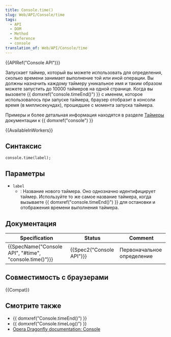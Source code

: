 ```yaml
---
title: Console.time()
slug: Web/API/Console/time
tags:
  - API
  - DOM
  - Method
  - Reference
  - console
translation_of: Web/API/Console/time
---
```

{{APIRef("Console API")}}

Запускает таймер, который вы можете использовать для определения, сколько времени занимает выполнение той или иной операции. Вы должны назначить каждому таймеру уникальное имя и таким образом можете запустить до 10000 таймеров на одной странице. Когда вы вызовете {{ domxref("console.timeEnd()") }} с именем, которое использовалось при запуске таймера, браузер отобразит в консоли время (в миллисекундах), прошедшее с момента запуска таймера.

Примеры и более детальная информация находятся в разделе [Таймеры](/ru/docs/DOM/console#Timers) документации к {{ domxref("console") }}

{{AvailableInWorkers}}

## Синтаксис

```
console.time(label);
```

## Параметры

- `label`
  - : Название нового таймера. Оно однозначно идентифицирует таймер. Используйте то же самое название таймера, когда вызываете {{ domxref("console.timeEnd()") }} для остановки и отображения времени выполнения таймера.

## Документация

| Specification                                                            | Status                           | Comment                    |
| ------------------------------------------------------------------------ | -------------------------------- | -------------------------- |
| {{SpecName("Console API", "#time", "console.time()")}} | {{Spec2("Console API")}} | Первоначальное определение |

## Совместимость с браузерами

{{Compat}}

## Смотрите также

- {{ domxref("Console.timeEnd()") }}
- {{ domxref("Console.timeLog()") }}
- [Opera Dragonfly documentation: Console](http://www.opera.com/dragonfly/documentation/console/)
